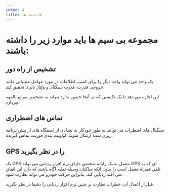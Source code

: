 ```yaml
---
index: 4
title: قابلیت ها
---
```

# مجموعه بی سیم ها باید موارد زیر را داشته باشند:

## تشخیص از راه دور

یک واحد می تواند واحد دیگر را برای کسب اطلاعات در مورد عوامل عملیاتی مانند خروجی قدرت، قدرت سیگنال و ولتاژ باتری تحقیق کند.

این اجازه می دهد تا یک تکنسین که در آنجا حضور ندارد بتواند به تشخیص موانع بالقوه بپردازد.

## تماس های اضطراری

سیگنال های اضطراب می توانند به طور خودکار به تعدادی از ایستگاه های از پیش برنامه ریزی شده ارسال شوند، اولویت بندی فوریت تماس گیرنده.

## GPS را در نظر بگیرید

یک GPS متصل به یک رایانه شخصی دارای نرم افزار ردیابی می تواند GPS ای که به تلفن همراه متصل است را بدون آنکه ساکنان وسیله نقلیه آگاه باشند که دارد این اتفاق می افتد ردیابی کند. بنابراین حرکت خودرو می تواند نظارت شود.

قبل از اعمال آن، خطرات نظارت بر چنین نرم افزار ردیابی را دقیقا در نظر بگیرید.